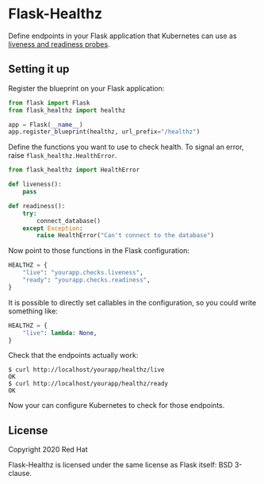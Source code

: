 # Flask-Healthz

Define endpoints in your Flask application that Kubernetes can use as
[liveness and readiness probes](https://kubernetes.io/docs/tasks/configure-pod-container/configure-liveness-readiness-startup-probes/).

## Setting it up

Register the blueprint on your Flask application:

```python
from flask import Flask
from flask_healthz import healthz

app = Flask(__name__)
app.register_blueprint(healthz, url_prefix="/healthz")
```

Define the functions you want to use to check health. To signal an error, raise `flask_healthz.HealthError`.

```python
from flask_healthz import HealthError

def liveness():
    pass

def readiness():
    try:
        connect_database()
    except Exception:
        raise HealthError("Can't connect to the database")
```

Now point to those functions in the Flask configuration:

```python
HEALTHZ = {
    "live": "yourapp.checks.liveness",
    "ready": "yourapp.checks.readiness",
}
```

It is possible to directly set callables in the configuration, so you could write something like:

```python
HEALTHZ = {
    "live": lambda: None,
}
```

Check that the endpoints actually work:

```
$ curl http://localhost/yourapp/healthz/live
OK
$ curl http://localhost/yourapp/healthz/ready
OK
```

Now your can configure Kubernetes to check for those endpoints.

## License

Copyright 2020 Red Hat

Flask-Healthz is licensed under the same license as Flask itself: BSD 3-clause.
